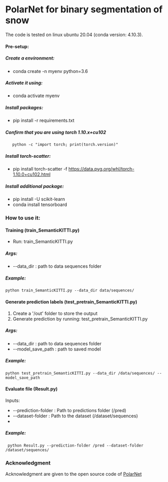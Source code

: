 # PolarNet for binary segmentation of snow

The code is tested on linux ubuntu 20.04 (conda version: 4.10.3).


#### Pre-setup:
##### Create a environment:
  * conda create -n myenv python=3.6
 ##### Activate it using:
  * conda activate myenv
##### Install packages:
  * pip install -r requirements.txt
##### Confirm that you are using torch 1.10.x+cu102
```
   python -c "import torch; print(torch.version)"
```
##### Install torch-scatter:
  * pip install torch-scatter -f https://data.pyg.org/whl/torch-1.10.0+cu102.html
##### Install additional package:
* pip install -U scikit-learn
* conda install tensorboard

  
  
### How to use it:


#### Training (train_SemanticKITTI.py)

* Run: train_SemanticKITTI.py  

##### Args:
*  --data_dir : path to data sequences folder

##### Example:
```
python train_SemanticKITTI.py --data_dir data/sequences/
```


#### Generate prediction labels (test_pretrain_SemanticKITTI.py)
1. Create a '/out' folder to store the output
2. Generate prediction by running: test_pretrain_SemanticKITTI.py

##### Args:
*  --data_dir : path to data sequences folder
* --model_save_path : path to saved model 

##### Example:
```
python test_pretrain_SemanticKITTI.py --data_dir /data/sequences/ --model_save_path
```


#### Evaluate file (Result.py)    
Inputs:
* --prediction-folder : Path to predictions folder (/pred)
* --dataset-folder : Path to the dataset (/dataset/sequences)   
* 
 ##### Example:
 ```
  python Result.py --prediction-folder /pred --dataset-folder /dataset/sequences/
 ``` 
  
  ### Acknowledgment
Acknowledgment are given to the open source code of [PolarNet](https://github.com/edwardzhou130/PolarSeg/blob/master/README.md)
